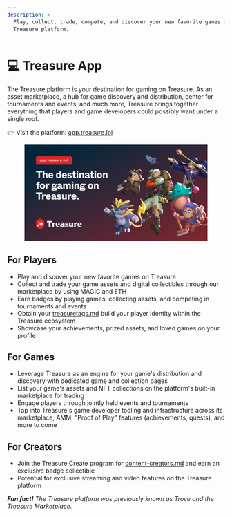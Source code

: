 ```yaml
---
description: >-
  Play, collect, trade, compete, and discover your new favorite games on the
  Treasure platform.
---
```


# 💻 Treasure App

The Treasure platform is your destination for gaming on Treasure. As an asset marketplace, a hub for game discovery and distribution, center for tournaments and events, and much more, Treasure brings together everything that players and game developers could possibly want under a single roof.

👉 Visit the platform: [app.treasure.lol](https://app.treasure.lol)

<figure><img src="../../.gitbook/assets/Treasure_Meta_1200x628px.jpg" alt=""><figcaption></figcaption></figure>

## For Players

* Play and discover your new favorite games on Treasure
* Collect and trade your game assets and digital collectibles through our marketplace by using MAGIC and ETH
* Earn badges by playing games, collecting assets, and competing in tournaments and events
* Obtain your [treasuretags.md](../treasure-identity/treasuretags.md "mention") build your player identity within the Treasure ecosystem
* Showcase your achievements, prized assets, and loved games on your profile

## For Games

* Leverage Treasure as an engine for your game's distribution and discovery with dedicated game and collection pages
* List your game's assets and NFT collections on the platform's built-in marketplace for trading&#x20;
* Engage players through jointly held events and tournaments
* Tap into Treasure's game developer tooling and infrastructure across its marketplace, AMM, "Proof of Play" features (achievements, quests), and more to come

## For Creators

* Join the Treasure Create program for [content-creators.md](../../publishing/content-creators.md "mention") and earn an exclusive badge collectible
* Potential for exclusive streaming and video features on the Treasure platform

_**Fun fact!**_ _The Treasure platform was previously known as Trove and the Treasure Marketplace._
